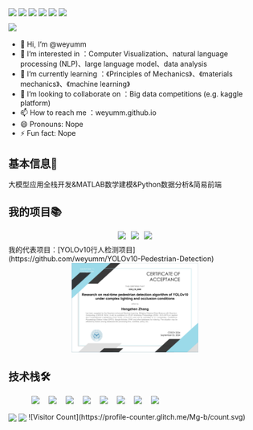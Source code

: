 <a href="https://github.com/weyumm" target="_blank"><img  align=center src="https://img.shields.io/badge/github-weyumm-%2316ff47?style=flat"/></a>    <a href="https://space.bilibili.com/347006675" target="_blank"><img  align=center src="https://img.shields.io/badge/bilibili-weyumm-%2324f9a6?style=flat"/></a>    <a href="https://gitee.com/weyumm" target="_blank"><img  align=center src="https://img.shields.io/badge/gitee-码云-%2324eff9?style=flat"/></a>    <a href="https://gitlab.com/weyumm" target="_blank"><img  align=center src="https://img.shields.io/badge/gitlab-极狐-%233ab7f2?style=flat"/></a>    <a href="https://modelscope.cn/profile/weiyumm" target="_blank"><img  align=center src="https://img.shields.io/badge/modelscope-魔塔社区-%23a73af2?style=flat"/></a>    <a href="https://weyumm.github.io/" target="_blank"><img  align=center src="https://img.shields.io/badge/Blog-个人博客-%23f283f0?style=flat"/></a>

<div ><img  src="https://github-profile-trophy.vercel.app/?username=weyumm&theme=gruvbox&row=1&column=5&no-frame=true&no-bg=true" /><br/></div>

- 👋 Hi, I’m @weyumm
- 👀 I’m interested in ：Computer Visualization、natural language processing (NLP)、large language model、data analysis
- 🌱 I’m currently learning ：《Principles of Mechanics》、《materials mechanics》、《machine learning》
- 💞️ I’m looking to collaborate on ：Big data competitions (e.g. kaggle platform)
- 📫 How to reach me ：weyumm.github.io
- 😄 Pronouns: Nope
- ⚡ Fun fact: Nope

## 基本信息👤    
大模型应用全栈开发&MATLAB数学建模&Python数据分析&简易前端

## 我的项目📚
<div style="display: flex; align-items: center; justify-content: center; margin: 10px"><img align=center src="https://img.shields.io/github/stars/weyumm/YOLOv10-Pedestrian-Detection?style=social&logoColor=%23ff7116&labelColor=rgb(89, 89, 89)&color=rgb(3, 126, 187)" style="margin: 0 5px"/><img align=center src="https://img.shields.io/github/watchers/weyumm/YOLOv10-Pedestrian-Detection?style=social&logoColor=%23ff7116&labelColor=rgb(89, 89, 89)&color=rgb(3, 126, 187)"" style="margin: 0 5px"/><img align=center src="https://img.shields.io/github/forks/weyumm/YOLOv10-Pedestrian-Detection?style=social&logoColor=%23ff7116&labelColor=rgb(89, 89, 89)&color=rgb(3, 126, 187)" style="margin: 0 5px"/></div>
我的代表项目：[YOLOv10行人检测项目](https://github.com/weyumm/YOLOv10-Pedestrian-Detection)  
      
<div align=center>
<img src="images/Certificate%20of%20Acceptance%20of%20CDS_CH_0068.jpg" style="width:50%;"> 
</div>

## 技术栈🛠️
<p align="left"> 
      &emsp;&emsp;&emsp;
      <!-- 前端 -->
      <a href=""><img src="https://img.shields.io/badge/React-20232a.svg?style=flat-square&logo=react&logoColor=61DAFB" ></a>&emsp;
      <a href=""><img src="https://img.shields.io/badge/TypeScript-007ACC.svg?style=flat-square&logo=typescript&logoColor=white" ></a>&emsp;
      <a href=""><img src="https://img.shields.io/badge/Vue.js-35495e.svg?style=flat-square&logo=vue.js&logoColor=4FC08D" ></a>&emsp;
      <!-- 后端和数据库 -->
      <a href=""><img src="https://img.shields.io/badge/Java-ED8B00?style=flat-square&logo=openjdk&logoColor=white" ></a>&emsp;
      <a href=""><img src="https://img.shields.io/badge/Python-14354C?style=flat-square&logo=python&logoColor=white" ></a>&emsp;
      <a href=""><img src="https://img.shields.io/badge/MySQL-00000F?style=flat-square&logo=mysql&logoColor=white" ></a>&emsp;
      <a href=""><img src="https://img.shields.io/badge/redis-%23DD0031.svg?&style=flat-square&logo=redis&logoColor=white" ></a>&emsp;
      <a href=""><img src="https://img.shields.io/badge/MongoDB-4EA94B?style=flat-square&logo=mongodb&logoColor=white" ></a>&emsp;
</p>
<img   align="center" src="https://github-readme-stats.vercel.app/api?username=weyumm&locale=cn&line_height=33&show_icons=true&hide=issues&theme=dracula&rank_icon=default"/>   <img   align="center" src="https://github-readme-stats.vercel.app/api/top-langs/?username=weyumm&locale=cn&line_height=33&theme=&langs_count=10&layout=compact"/>
<!---
weyumm/weyumm is a ✨ special ✨ repository because its `README.md` (this file) appears on your GitHub profile.
You can click the Preview link to take a look at your changes.
--->
![Visitor Count](https://profile-counter.glitch.me/Mg-b/count.svg)
